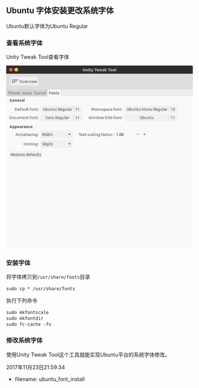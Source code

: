 ## Ubuntu 字体安装更改系统字体
Ubuntu默认字体为Ubuntu Regular

### 查看系统字体
Unity Tweak Tool查看字体

![Unity Tweak Tool查看字体](/_Resource/ubuntu_font_install_01.png)

### 安装字体
将字体拷贝到`/usr/share/fonts`目录
```
sudo cp * /usr/share/fonts
```
执行下列命令
```
sudo mkfontscale
sudo mkfontdir
sudo fc-cache -fv
```
### 修改系统字体
使用Unity Tweak Tool这个工具就能实现Ubuntu平台的系统字体修改。




2017年11月23日21:59:34

* filename: ubuntu_font_install

